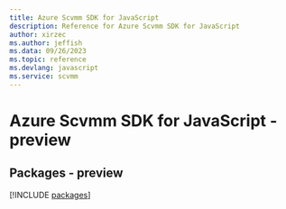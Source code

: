 ```yaml
---
title: Azure Scvmm SDK for JavaScript
description: Reference for Azure Scvmm SDK for JavaScript
author: xirzec
ms.author: jeffish
ms.data: 09/26/2023
ms.topic: reference
ms.devlang: javascript
ms.service: scvmm
---
```

# Azure Scvmm SDK for JavaScript - preview
## Packages - preview
[!INCLUDE [packages](scvmm-index.md)]